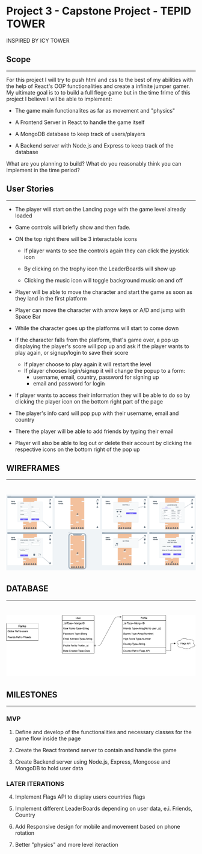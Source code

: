<!-- # <img src="https://cloud.githubusercontent.com/assets/7833470/10899314/63829980-8188-11e5-8cdd-4ded5bcb6e36.png" height="60">  -->
# Project 3 - Capstone Project - TEPID TOWER

INSPIRED BY ICY TOWER

## **Scope** 
---
For this project I will try to push html and css to the best of my abilities with the help of React's OOP functionalities and create a infinite jumper gamer.
My ultimate goal is to to build a full flege game but in the time frime of this project I believe I wil be able to implement:

* The game main functionalites as far as movement and "physics"

* A Frontend Server in React to handle the game itself

* A MongoDB database to keep track of users/players 

* A Backend server with Node.js and Express to keep track of the database


What are you planning to build? What do you reasonably think you can implement in the time period?

## **User Stories** 
---

*  The player will start on the Landing page with the game level already loaded

* Game controls will briefly show and then fade. 

* ON the top right there will be 3 interactable icons

    * If player wants to see the controls again they can click the joystick icon

    * By clicking on the trophy icon the LeaderBoards will show up

    * Clicking the music icon will toggle background music on and off 

* Player will be able to move the character and start the game as soon as they land in the first platform

* Player can move the character with arrow keys or A/D and jump with Space Bar

* While the character goes up the platforms will start to come down

* If the character falls from the platform, that's game over, a pop up displaying the player's score will pop up and ask if the player wants to play again, or signup/login to save their score

   * If player choose to play again it will restart the level
   * If player chooses login/signup it will change the popup to a form:
        * username, email, country, password for signing up 
        * email and password for login

* If player wants to access their information they will be able to do so by clicking the player icon on the bottom right part of the page

* The player's info card will pop pup with their username, email and country

* There the player will be able to add friends by typing their email
* Player will also be able to log out or delete their account by clicking the respective icons on the bottom right of the pop up

## **WIREFRAMES** 
---

# <img src="TEPID_WIREFRAMES/Tepid_Tower.png" > 

## **DATABASE** 
---

# <img src="Tepid_Tower_ERD.png" > 


## **MILESTONES** 
---

### **MVP**

1. Define and develop of the functionalities and necessary classes for the game flow inside the page

2. Create the React frontend server to contain and handle the game

3. Create Backend server using Node.js, Express, Mongoose and MongoDB to hold user data


### **LATER ITERATIONS**

4. Implement Flags API to display users countries flags

5. Implement different LeaderBoards depending on user data, e.i. Friends, Country

6. Add Responsive design for mobile and movement based on phone rotation

7. Better "physics" and more level iteraction
